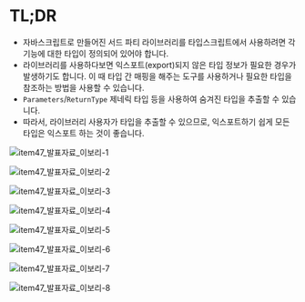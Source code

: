 # TL;DR
- 자바스크립트로 만들어진 서드 파티 라이브러리를 타입스크립트에서 사용하려면 각 기능에 대한 타입이 정의되어 있어야 합니다.
- 라이브러리를 사용하다보면 익스포트(export)되지 않은 타입 정보가 필요한 경우가 발생하기도 합니다.
이 때 타입 간 매핑을 해주는 도구를 사용하거나 필요한 타입을 참조하는 방법을 사용할 수 있습니다.
- `Parameters`/`ReturnType` 제네릭 타입 등을 사용하여 숨겨진 타입을 추출할 수 있습니다.
- 따라서, 라이브러리 사용자가 타입을 추출할 수 있으므로, 익스포트하기 쉽게 모든 타입은 익스포트 하는 것이 좋습니다.

![item47_발표자료_이보리-1](https://github.com/Bori-github/Effective_TypeScript/assets/85009583/e1635263-597d-4c45-87c5-5c97cf88bbad)

![item47_발표자료_이보리-2](https://github.com/Bori-github/Effective_TypeScript/assets/85009583/3f145f33-6115-44c8-9044-fa11c10944a5)

![item47_발표자료_이보리-3](https://github.com/Bori-github/Effective_TypeScript/assets/85009583/c3a51720-702b-48fc-8db7-85e976a6f8a1)

![item47_발표자료_이보리-4](https://github.com/Bori-github/Effective_TypeScript/assets/85009583/8fecbccb-f7d1-478e-b4ed-8df512aa9f32)

![item47_발표자료_이보리-5](https://github.com/Bori-github/Effective_TypeScript/assets/85009583/83c31a81-3fb6-4bef-b633-552328aa7572)

![item47_발표자료_이보리-6](https://github.com/Bori-github/Effective_TypeScript/assets/85009583/c8ea5f93-f180-47cb-ae55-e86c65d8c6e6)

![item47_발표자료_이보리-7](https://github.com/Bori-github/Effective_TypeScript/assets/85009583/0d8de97a-7df9-4842-ba72-539b499fe9ef)

![item47_발표자료_이보리-8](https://github.com/Bori-github/Effective_TypeScript/assets/85009583/5f013f3d-8f13-4c04-8c50-24e3e4b708e2)
